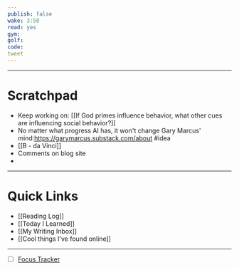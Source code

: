 ```yaml
---
publish: false
wake: 3:50
read: yes
gym:
golf:
code:
tweet
---
```

***
# Scratchpad
- Keep working on: [[If God primes influence behavior, what other cues are influencing social behavior?]]
- No matter what progress AI has, it won't change Gary Marcus' mind:https://garymarcus.substack.com/about #idea 
- [[B - da Vinci]]
- Comments on blog site
- 



---
# Quick Links
- [[Reading Log]]
- [[Today I Learned]]
- [[My Writing Inbox]]
- [[Cool things I've found online]]

***
- [ ] [Focus Tracker](https://docs.google.com/spreadsheets/d/18ZL9CSRxE2z7pTKcaPGe3749GMO9Ov2UjVsRMQqShBk/edit#gid=696776801)